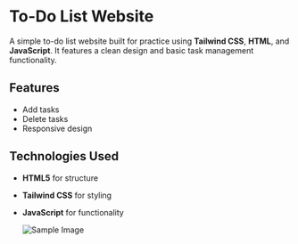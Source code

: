 # To-Do List Website

A simple to-do list website built for practice using **Tailwind CSS**, **HTML**, and **JavaScript**. It features a clean design and basic task management functionality.

## Features
- Add tasks
- Delete tasks
- Responsive design

## Technologies Used
- **HTML5** for structure
- **Tailwind CSS** for styling
- **JavaScript** for functionality

  ![Sample Image](https://github.com/user-attachments/assets/bd6d2595-d18e-4c36-91a9-f9382308bfab)
